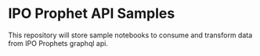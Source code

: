 # IPO Prophet API Samples

This repository will store sample notebooks to consume and transform data from IPO Prophets graphql api.
